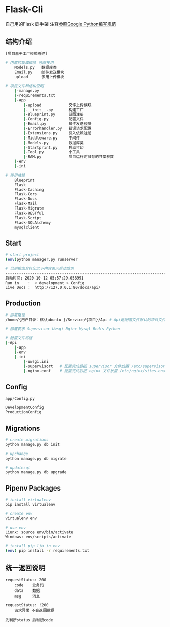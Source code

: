# Flask-Cli

自己用的Flask 脚手架 注释[参照Google Python编写规范](https://zh-google-styleguide.readthedocs.io/en/latest/google-python-styleguide/python_style_rules/#comments)


## 结构介绍
``` sh
[项目基于工厂模式搭建]

# 内置的现成模块 可直接用
    Models.py   数据库类
    Email.py    邮件发送模块
    upload      多用上传模块

# 项目文件和结构说明
    |-manage.py
    |-requirements.txt
    |-app
        |-upload            文件上传模块
        |-__init__.py       构建工厂
        |-Blueprint.py      蓝图注册
        |-Config.py         配置文件
        |-Email.py          邮件发送模块
        |-Errorhandler.py   错误请求配置
        |-Extensions.py     引入依赖注册
        |-Middleware.py     中间件
        |-Models.py         数据库类
        |-Startprint.py     启动打印
        |-Tool.py           小工具
        |-RAM.py            项目运行时储存的共享参数
    |-env
    |-ini

# 使用依赖
    Blueprint
    Flask
    Flask-Caching   
    Flask-Cors      
    Flask-Docs      
    Flask-Mail      
    Flask-Migrate   
    Flask-RESTful   
    Flask-Script    
    Flask-SQLAlchemy
    mysqlclient
```

## Start
``` sh
# start project
(env)python manager.py runserver

# 见到输出台打印以下内容表示启动成功
---------------------------------------------------------------------------------------------
启动时间: 2020-10-12 05:57:29.058991
Run in    :  < development > Config
Live Docs :  http://127.0.0.1:80/docs/api/
```

## Production
``` sh
# 部署路径
/home/{用户目录：默认ubuntu }/Service/{项目}/Api # Api是配置文件默认的项目文件夹名

# 部署要求 Supervisor Uwsgi Nginx Mysql Redis Python

# 配置文件路径
|-Api
    |-app
    |-env
    |-ini
        |-uwsgi.ini
        |-supervisort   # 配置完成后把 supervisor 文件放置 /etc/supervisor/conf.d/
        |-nginx.conf    # 配置完成后把 nginx 文件放置 /etc/nginx/sites-enabled/
```

## Config
``` python
app/Config.py

DevelopmentConfig
ProductionConfig
```

## Migrations

``` sh
# create migrations
python manage.py db init

# upchange
python manage.py db migrate

# updatesql
python manage.py db upgrade
```

## Pipenv Packages

``` sh
# install virtualenv
pip install virtualenv

# create env
virtualenv env

# use env
Liunx: source env/bin/activate
Windows: env/scripts/activate

# install pip lib in env
(env) pip install -r requirements.txt
```

## 统一返回说明

    requestStatus: 200
        code    业务码
        data    数据
        msg     消息
    
    requestStatus: !200
        请求异常 不会返回数据

    先判断status 后判断code